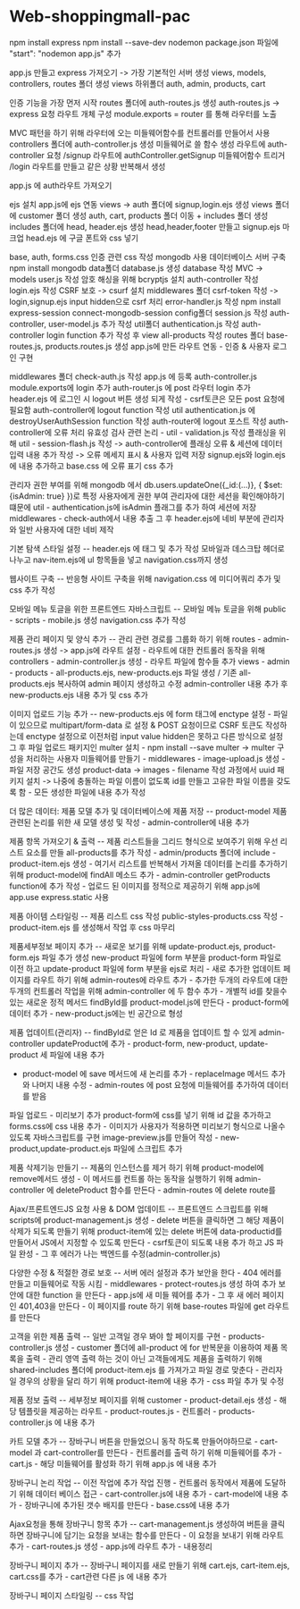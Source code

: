 # Web-shoppingmall-pac

npm install express npm install --save-dev nodemon package.json 파일에 "start": "nodemon app.js" 추가

app.js 만들고 express 가져오기 -> 가장 기본적인 서버 생성 views, models, controllers, routes 폴더 생성 views 하위폴더 auth, admin, products, cart

인증 기능을 가장 먼저 시작 routes 폴더에 auth-routes.js 생성 auth-routes.js -> express 요청 라우트 개체 구성 module.exports = router 를 통해 라우터를 노출

MVC 패턴을 하기 위해 라우터에 오는 미들웨어함수를 컨트롤러를 만들어서 사용 controllers 폴더에 auth-controller.js 생성 미들웨어로 쓸 함수 생성 라우트에 auth-controller 요청 /signup 라우트에 authController.getSignup 미들웨어함수 트리거 /login 라우트를 만들고 같은 상황 반복해서 생성

app.js 에 auth라우트 가져오기

ejs 설치 app.js에 ejs 연동 views -> auth 폴더에 signup,login.ejs 생성 views 폴더에 customer 폴더 생성 auth, cart, products 폴더 이동 + includes 폴더 생성 includes 폴더에 head, header.ejs 생성 head,header,footer 만들고 signup.ejs 마크업 head.ejs 에 구글 폰트와 css 넣기

base, auth, forms.css 인증 관련 css 작성 mongodb 사용 데이터베이스 서버 구축 npm install mongodb data폴더 database.js 생성 database 작성 MVC -> models user.js 작성 암호 해싱을 위해 bcryptjs 설치 auth-controller 작성 login.ejs 작성 CSRF 보호 -> csurf 설치 middlewares 폴더 csrf-token 작성 -> login,signup.ejs input hidden으로 csrf 처리 error-handler.js 작성 npm install express-session connect-mongodb-session config폴더 session.js 작성 auth-controller, user-model.js 추가 작성 util폴더 authentication.js 작성 auth-controller login function 추가 작성 후 view all-products 작성 routes 폴더 base-routes.js, products.routes.js 생성 app.js에 만든 라우트 연동 - 인증 & 사용자 로그인 구현

middlewares 폴더 check-auth.js 작성 app.js 에 등록 auth-controller.js module.exports에 login 추가 auth-router.js 에 post 라우터 login 추가 header.ejs 에 로그인 시 logout 버튼 생성 되게 작성 - csrf토큰은 모든 post 요청에 필요함 auth-controller에 logout function 작성 util authentication.js 에 destroyUserAuthSession function 작성 auth-router에 logout 포스트 작성 auth-controller에 오류 처리 유효성 검사 관련 논리 - util - validation.js 작성
플래싱을 위해 util - session-flash.js 작성 -> auth-controller에 플래싱 오류 & 세션에 데이터 입력 내용 추가 작성 -> 오류 메세지 표시 & 사용자 입력 저장
signup.ejs와 login.ejs에 내용 추가하고 base.css 에 오류 표기 css 추가

관리자 권한 부여를 위해 mongodb 에서 db.users.updateOne({\_id:(...)}, { $set: {isAdmin: true} })로 특정 사용자에게 권한 부여
관리자에 대한 세션을 확인해야하기 떄문에 util - authentication.js에 isAdmin 플래그를 추가 하여 세션에 저장
middlewares - check-auth에서 내용 추출
그 후 header.ejs에 네비 부분에 관리자와 일반 사용자에 대한 네비 제작

기본 탐색 스타일 설정 -- header.ejs 에 태그 및 추가 작성
모바일과 데스크탑 헤더로 나누고 nav-item.ejs에 ul 항목들을 넣고 navigation.css까지 생성

웹사이트 구축 -- 반응형 사이트 구축을 위해 navigation.css 에 미디어쿼리 추가 및 css 추가 작성

모바일 메뉴 토글을 위한 프론트엔드 자바스크립트 --
모바일 메뉴 토글을 위해 public - scripts - mobile.js 생성
navigation.css 추가 작성

제품 관리 페이지 및 양식 추가 -- 관리 관련 경로를 그룹화 하기 위해 routes - admin-routes.js 생성 -> app.js에 라우트 설정 - 라우트에 대한 컨트롤러 동작을 위해 controllers - admin-controller.js 생성 - 라우트 파일에 함수들 추가
views - admin - products - all-products.ejs, new-products.ejs 파일 생성 / 기존 all-products.ejs 복사하여 admin 페이지 생성하고 수정
admin-controller 내용 추가 후 new-products.ejs 내용 추가 및 css 추가

이미지 업로드 기능 추가 -- new-products.ejs 에 form 태그에 enctype 설정 - 파일이 있으므로 multipart/form-data 로 설정 & POST 요청이므로 CSRF 토큰도 작성하는데 enctype 설정으로 이전처럼 input value hidden은 못하고 다른 방식으로 설정
그 후 파일 업로드 패키지인 multer 설치 - npm install --save multer -> multer 구성을 처리하는 사용자 미들웨어를 만들기 - middlewares - image-upload.js 생성 - 파일 저장 공간도 생성 product-data -> images - filename 작성 과정에서 uuid 패키지 설치 -> 나중에 충돌하는 파일 이름이 없도록 id를 만들고 고유한 파일 이름을 갖도록 함 - 모든 생성한 파일에 내용 추가 작성

더 많은 데이터: 제품 모델 추가 및 데이터베이스에 제품 저장 --
product-model 제품 관련된 논리를 위한 새 모델 생성 및 작성 - admin-controller에 내용 추가

제품 항목 가져오기 & 출력 -- 제품 리스트들을 그리드 형식으로 보여주기 위해 우선 리스트 요소를 만들 all-products를 추가 작성 - admin/products 폴더에 include - product-item.ejs 생성 - 여기서 리스트를 반복해서 가져올 데이터를 논리를 추가하기 위해 product-model에 findAll 메소드 추가 -
admin-controller getProducts function에 추가 작성 - 업로드 된 이미지를 정적으로 제공하기 위해 app.js에 app.use express.static 사용

제품 아이템 스타일링 -- 제품 리스트 css 작성 public-styles-products.css 작성 - product-item.ejs 를 생성해서 작업 후 css 마무리

제품세부정보 페이지 추가 -- 새로운 보기를 위해 update-product.ejs, product-form.ejs 파일 추가 생성 new-product 파일에 form 부분을 product-form 파일로 이전 하고 update-product 파일에 form 부분을 ejs로 처리 - 새로 추가한 업데이트 페이지를 라우트 하기 위해 admin-routes에 라우트 추가 - 추가한 두개의 라우트에 대한 두개의 컨트롤러 작업을 위해 admin-controller 에 두 함수 추가 - 개별적 id를 찾을수 있는 새로운 정적 메서드 findById를 product-model.js에 만든다 - product-form에 데이터 추가 - new-product.js에는 빈 공간으로 형성

제품 업데이트(관리자) -- findById로 얻은 Id 로 제품을 업데이트 할 수 있게 admin-controller updateProduct에 추가 -
product-form, new-product, update-product 세 파일에 내용 추가

- product-model 에 save 메서드에 새 논리를 추가 - replaceImage 메서드 추가와 나머지 내용 수정 - admin-routes 에 post 요청에 미들웨어를 추가하여 데이터를 받음

파일 업로드 - 미리보기 추가 product-form에 css를 넣기 위해 id 값을 추가하고 forms.css에 css 내용 추가 - 이미지가 사용자가 적용하면 미리보기 형식으로 나올수 있도록 자바스크립트를 구현 image-preview.js를 만들어 작성 - new-product,update-product.ejs 파일에 스크립트 추가

제품 삭제기능 만들기 -- 제품의 인스턴스를 제거 하기 위해 product-model에 remove메서드 생성 - 이 메서드를 컨트롤 하는 동작을 실행하기 위해 admin-controller 에 deleteProduct 함수를 만든다 - admin-routes 에 delete route를

Ajax/프론트엔드JS 요청 사용 & DOM 업데이트 -- 프론트엔드 스크립트를 위해 scripts에 product-management.js 생성 - delete 버튼을 클릭하면 그 해당 제품이 삭제가 되도록 만들기 위해 product-item에 있는 delete 버튼에 data-productid를 만들어서 JS에서 지정할 수 있도록 만든다 - csrf토큰이 되도록 내용 추가 하고 JS 파일 완성 - 그 후 에러가 나는 백엔드를 수정(admin-controller.js)

다양한 수정 & 적절한 경로 보호 -- 서버 에러 설정과 추가 보안을 한다 - 404 에러를 만들고 미들웨어로 작동 시킴 - middlewares - protect-routes.js 생성 하여 추가 보안에 대한 function 을 만든다 - app.js에 새 미들 웨어를 추가 - 그 후 새 에러 페이지인 401,403을 만든다 - 이 페이지를 route 하기 위해 base-routes 파일에 get 라우트를 만든다

고객을 위한 제품 출력 -- 일반 고객일 경우 봐야 할 페이지를 구현 - products-controller.js 생성 - customer 폴더에 all-product 에 for 반복문을 이용하여 제품 목록을 출력 - 관리 영역 출력 하는 것이 아닌 고객들에게도 제품을 출력하기 위해 shared-includes 폴더에 product-item.ejs 를 가져가고 파일 경로 맞춘다 - 관리자 일 경우의 상황을 달리 하기 위해 product-item에 내용 추가 - css 파일 추가 및 수정

제품 정보 출력 -- 세부정보 페이지를 위해 customer - product-detail.ejs 생성 - 해당 템플릿을 제공하는 라우트 - product-routes.js - 컨트롤러 - products-controller.js 에 내용 추가

카트 모델 추가 -- 장바구니 버튼을 만들었으니 동작 하도록 만들어야하므로 - cart-model 과 cart-controller를 만든다 - 컨트롤러를 출력 하기 위해 미들웨어를 추가 - cart.js - 해당 미들웨어를 활성화 하기 위해 app.js 에 내용 추가

장바구니 논리 작업 -- 이전 작업에 추가 작업 진행 - 컨트롤러 동작에서 제품에 도달하기 위해 데이터 베이스 접근 - cart-controller.js에 내용 추가 - cart-model에 내용 추가 - 장바구니에 추가된 갯수 배지를 만든다 - base.css에 내용 추가

Ajax요청을 통해 장바구니 항목 추가 -- cart-management.js 생성하여 버튼을 클릭하면 장바구니에 담기는 요청을 보내는 함수를 만든다 - 이 요청을 보내기 위해 라우트 추가 - cart-routes.js 생성 - app.js에 라우트 추가 - 내용정리

장바구니 페이지 추가 -- 장바구니 페이지를 새로 만들기 위해 cart.ejs, cart-item.ejs, cart.css를 추가 - cart관련 다른 js 에 내용 추가

장바구니 페이지 스타일링 -- css 작업

